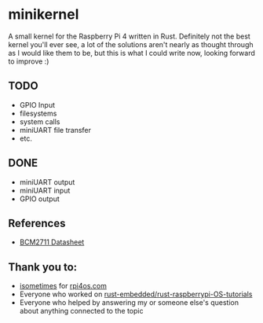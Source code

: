 # minikernel

A small kernel for the Raspberry Pi 4 written in Rust. Definitely not the best kernel you'll ever see, a lot of the solutions aren't nearly as thought through as I would like them to be, but this is what I could write now, looking forward to improve :)

## TODO
- GPIO Input
- filesystems
- system calls
- miniUART file transfer
- etc.

## DONE
- miniUART output
- miniUART input
- GPIO output

## References
- [BCM2711 Datasheet](https://datasheets.raspberrypi.com/bcm2711/bcm2711-peripherals.pdf)

## Thank you to:
- [isometimes](https://github.com/isometimes) for [rpi4os.com](https://www.rpi4os.com/)
- Everyone who worked on [rust-embedded/rust-raspberrypi-OS-tutorials](https://github.com/rust-embedded/rust-raspberrypi-OS-tutorials)
- Everyone who helped by answering my or someone else's question about anything connected to the topic

